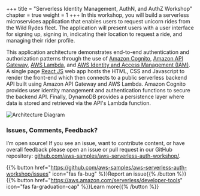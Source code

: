 +++
title = "Serverless Identity Management, AuthN, and AuthZ Workshop"
chapter = true
weight = 1
+++
In this workshop, you will build a serverless microservices application that enables users to request unicorn rides from the Wild Rydes fleet. The application will present users with a user interface for signing up, signing in, indicating their location to request a ride, and managing their rider profile.

This application architecture demonstrates end-to-end authentication and authorization patterns through the use of [Amazon Cognito](https://aws.amazon.com/cognito/), [Amazon API Gateway](https://aws.amazon.com/api-gateway/), [AWS Lambda](https://aws.amazon.com/lambda/), and [AWS Identity and Access Management (IAM)](https://aws.amazon.com/iam/). A single page [React JS](https://reactjs.org/) web app hosts the HTML, CSS and Javascript to render the front-end which then connects to a public serverless backend API built using Amazon API Gateway and AWS Lambda. Amazon Cognito provides user identity management and authentication functions to secure the backend API. Finally, DynamoDB provides a persistence layer where data is stored and retrieved via the API's Lambda function. 

![Architecture Diagram](../images/wildrydes-complete-architecture.png)


### Issues, Comments, Feedback?

I’m open source! If you see an issue, want to contribute content, or have overall feedback please open an issue or pull request in our GitHub repository: [github.com/aws-samples/aws-serverless-auth-workshop/](https://github.com/aws-samples/aws-serverless-auth-workshop/).
 
{{% button href="https://github.com/aws-samples/aws-serverless-auth-workshop/issues" icon="fas fa-bug" %}}Report an issue{{% /button %}}
{{% button href="https://aws.amazon.com/serverless/developer-tools" icon="fas fa-graduation-cap" %}}Learn more{{% /button %}}
